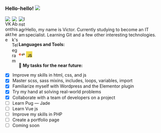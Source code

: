 ### Hello-hello! <img src="https://media.giphy.com/media/hvRJCLFzcasrR4ia7z/giphy.gif" width="25px">
<a href="https://vk.com/wdwell">
  <img align="left" alt="VKontakte" width="22px" src="https://cdn.jsdelivr.net/npm/simple-icons@v3/icons/vk.svg" />
</a>
<a href="https://t.me/Wdwell">
  <img align="left" alt="Abhishek's Telegram" width="22px" src="https://cdn.jsdelivr.net/npm/simple-icons@v3/icons/telegram.svg" />
</a>
<a href="https://www.instagram.com/wdwell1993/">
  <img align="left" alt="Instagram" width="22px" src="https://cdn.jsdelivr.net/npm/simple-icons@v3/icons/instagram.svg" />
</a>

<p>
<br />
<br />
Hello, my name is Victor. Currently studying to become an IT specialist. Learning Git and a few other interesting technologies.
<br />
</p>

**Languages and Tools:**  

<code><img height="20" src="https://raw.githubusercontent.com/github/explore/80688e429a7d4ef2fca1e82350fe8e3517d3494d/topics/git/git.png"></code>
<code><img height="20" src="https://raw.githubusercontent.com/github/explore/80688e429a7d4ef2fca1e82350fe8e3517d3494d/topics/javascript/javascript.png"></code>

🚧 **My tasks for the near future:**
<!-- TODO-IST:START -->
* [x] Improve my skills in html, css, and js
* [x] Master scss, sass mixins, includes, loops, variables, import
* [x] Familiarize myself with Wordpress and the Elementor plugin
* [x] Try my hand at solving real-world problems
* [x] Collaborate with a team of developers on a project
* [ ] Learn Pug — Jade
* [ ] Learn Vue js
* [ ] Improve my skills in PHP
* [ ] Create a portfolio page
* [ ] Coming soon
<!-- TODO-IST:END -->

